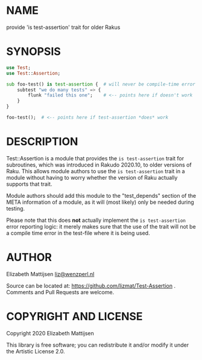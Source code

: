 NAME
====

provide 'is test-assertion' trait for older Rakus

SYNOPSIS
========

```raku
use Test;
use Test::Assertion;

sub foo-test() is test-assertion {  # will never be compile-time error
    subtest "we do many tests" => {
        flunk "failed this one";    # <-- points here if doesn't work
    }
}

foo-test();  # <-- points here if test-assertion *does* work
```

DESCRIPTION
===========

Test::Assertion is a module that provides the `is test-assertion` trait for subroutines, which was introduced in Rakudo 2020.10, to older versions of Raku. This allows module authors to use the `is test-assertion` trait in a module without having to worry whether the version of Raku actually supports that trait.

Module authors should add this module to the "test_depends" section of the META information of a module, as it will (most likely) only be needed during testing.

Please note that this does **not** actually implement the `is test-assertion` error reporting logic: it merely makes sure that the use of the trait will not be a compile time error in the test-file where it is being used.

AUTHOR
======

Elizabeth Mattijsen <liz@wenzperl.nl>

Source can be located at: https://github.com/lizmat/Test-Assertion . Comments and Pull Requests are welcome.

COPYRIGHT AND LICENSE
=====================

Copyright 2020 Elizabeth Mattijsen

This library is free software; you can redistribute it and/or modify it under the Artistic License 2.0.

